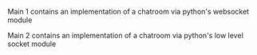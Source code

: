 Main 1 contains an implementation of a chatroom via python's websocket module

Main 2 contains an implementation of a chatroom via python's low level socket module
